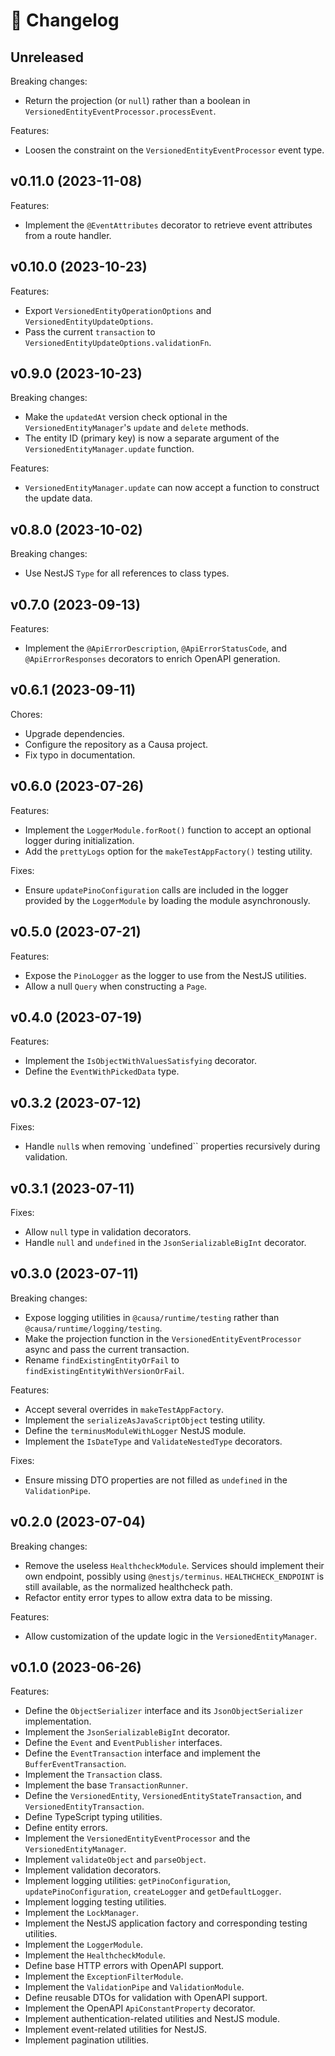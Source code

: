 # 🔖 Changelog

## Unreleased

Breaking changes:

- Return the projection (or `null`) rather than a boolean in `VersionedEntityEventProcessor.processEvent`.

Features:

- Loosen the constraint on the `VersionedEntityEventProcessor` event type.

## v0.11.0 (2023-11-08)

Features:

- Implement the `@EventAttributes` decorator to retrieve event attributes from a route handler.

## v0.10.0 (2023-10-23)

Features:

- Export `VersionedEntityOperationOptions` and `VersionedEntityUpdateOptions`.
- Pass the current `transaction` to `VersionedEntityUpdateOptions.validationFn`.

## v0.9.0 (2023-10-23)

Breaking changes:

- Make the `updatedAt` version check optional in the `VersionedEntityManager`'s `update` and `delete` methods.
- The entity ID (primary key) is now a separate argument of the `VersionedEntityManager.update` function.

Features:

- `VersionedEntityManager.update` can now accept a function to construct the update data.

## v0.8.0 (2023-10-02)

Breaking changes:

- Use NestJS `Type` for all references to class types.

## v0.7.0 (2023-09-13)

Features:

- Implement the `@ApiErrorDescription`, `@ApiErrorStatusCode`, and `@ApiErrorResponses` decorators to enrich OpenAPI generation.

## v0.6.1 (2023-09-11)

Chores:

- Upgrade dependencies.
- Configure the repository as a Causa project.
- Fix typo in documentation.

## v0.6.0 (2023-07-26)

Features:

- Implement the `LoggerModule.forRoot()` function to accept an optional logger during initialization.
- Add the `prettyLogs` option for the `makeTestAppFactory()` testing utility.

Fixes:

- Ensure `updatePinoConfiguration` calls are included in the logger provided by the `LoggerModule` by loading the module asynchronously.

## v0.5.0 (2023-07-21)

Features:

- Expose the `PinoLogger` as the logger to use from the NestJS utilities.
- Allow a null `Query` when constructing a `Page`.

## v0.4.0 (2023-07-19)

Features:

- Implement the `IsObjectWithValuesSatisfying` decorator.
- Define the `EventWithPickedData` type.

## v0.3.2 (2023-07-12)

Fixes:

- Handle `null`s when removing `undefined`` properties recursively during validation.

## v0.3.1 (2023-07-11)

Fixes:

- Allow `null` type in validation decorators.
- Handle `null` and `undefined` in the `JsonSerializableBigInt` decorator.

## v0.3.0 (2023-07-11)

Breaking changes:

- Expose logging utilities in `@causa/runtime/testing` rather than `@causa/runtime/logging/testing`.
- Make the projection function in the `VersionedEntityEventProcessor` async and pass the current transaction.
- Rename `findExistingEntityOrFail` to `findExistingEntityWithVersionOrFail`.

Features:

- Accept several overrides in `makeTestAppFactory`.
- Implement the `serializeAsJavaScriptObject` testing utility.
- Define the `terminusModuleWithLogger` NestJS module.
- Implement the `IsDateType` and `ValidateNestedType` decorators.

Fixes:

- Ensure missing DTO properties are not filled as `undefined` in the `ValidationPipe`.

## v0.2.0 (2023-07-04)

Breaking changes:

- Remove the useless `HealthcheckModule`. Services should implement their own endpoint, possibly using `@nestjs/terminus`. `HEALTHCHECK_ENDPOINT` is still available, as the normalized healthcheck path.
- Refactor entity error types to allow extra data to be missing.

Features:

- Allow customization of the update logic in the `VersionedEntityManager`.

## v0.1.0 (2023-06-26)

Features:

- Define the `ObjectSerializer` interface and its `JsonObjectSerializer` implementation.
- Implement the `JsonSerializableBigInt` decorator.
- Define the `Event` and `EventPublisher` interfaces.
- Define the `EventTransaction` interface and implement the `BufferEventTransaction`.
- Implement the `Transaction` class.
- Implement the base `TransactionRunner`.
- Define the `VersionedEntity`, `VersionedEntityStateTransaction`, and `VersionedEntityTransaction`.
- Define TypeScript typing utilities.
- Define entity errors.
- Implement the `VersionedEntityEventProcessor` and the `VersionedEntityManager`.
- Implement `validateObject` and `parseObject`.
- Implement validation decorators.
- Implement logging utilities: `getPinoConfiguration`, `updatePinoConfiguration`, `createLogger` and `getDefaultLogger`.
- Implement logging testing utilities.
- Implement the `LockManager`.
- Implement the NestJS application factory and corresponding testing utilities.
- Implement the `LoggerModule`.
- Implement the `HealthcheckModule`.
- Define base HTTP errors with OpenAPI support.
- Implement the `ExceptionFilterModule`.
- Implement the `ValidationPipe` and `ValidationModule`.
- Define reusable DTOs for validation with OpenAPI support.
- Implement the OpenAPI `ApiConstantProperty` decorator.
- Implement authentication-related utilities and NestJS module.
- Implement event-related utilities for NestJS.
- Implement pagination utilities.
